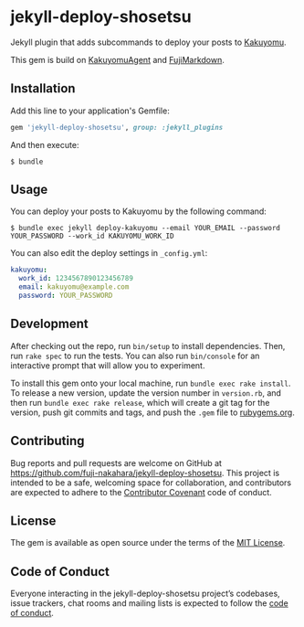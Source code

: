 # jekyll-deploy-shosetsu

Jekyll plugin that adds subcommands to deploy your posts to [Kakuyomu](https://kakuyomu.jp/).

This gem is build on [KakuyomuAgent](https://github.com/fuji-nakahara/kakuyomu_agent) and [FujiMarkdown](https://github.com/fuji-nakahara/fuji_markdown).

## Installation

Add this line to your application's Gemfile:

```ruby
gem 'jekyll-deploy-shosetsu', group: :jekyll_plugins
```

And then execute:

    $ bundle

## Usage

You can deploy your posts to Kakuyomu by the following command:

    $ bundle exec jekyll deploy-kakuyomu --email YOUR_EMAIL --password YOUR_PASSWORD --work_id KAKUYOMU_WORK_ID

You can also edit the deploy settings in `_config.yml`:

```yaml
kakuyomu:
  work_id: 1234567890123456789
  email: kakuyomu@example.com
  password: YOUR_PASSWORD
```

## Development

After checking out the repo, run `bin/setup` to install dependencies. Then, run `rake spec` to run the tests. You can also run `bin/console` for an interactive prompt that will allow you to experiment.

To install this gem onto your local machine, run `bundle exec rake install`. To release a new version, update the version number in `version.rb`, and then run `bundle exec rake release`, which will create a git tag for the version, push git commits and tags, and push the `.gem` file to [rubygems.org](https://rubygems.org).

## Contributing

Bug reports and pull requests are welcome on GitHub at https://github.com/fuji-nakahara/jekyll-deploy-shosetsu. This project is intended to be a safe, welcoming space for collaboration, and contributors are expected to adhere to the [Contributor Covenant](http://contributor-covenant.org) code of conduct.

## License

The gem is available as open source under the terms of the [MIT License](https://opensource.org/licenses/MIT).

## Code of Conduct

Everyone interacting in the jekyll-deploy-shosetsu project’s codebases, issue trackers, chat rooms and mailing lists is expected to follow the [code of conduct](https://github.com/fuji-nakahara/jekyll-deploy-shosetsu/blob/master/CODE_OF_CONDUCT.md).
